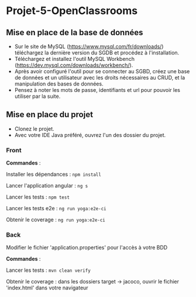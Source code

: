 # Projet-5-OpenClassrooms
## Mise en place de la base de données
- Sur le site de MySQL (https://www.mysql.com/fr/downloads/) téléchargez la dernière version du SGDB et procédez à l'installation.
- Téléchargez et installez l'outil MySQL Workbench (https://dev.mysql.com/downloads/workbench/).
- Après avoir configuré l'outil pour se connecter au SGBD, créez une base de données et un utilisateur avec les droits nécessaires au CRUD, et la manipulation des bases de données.
- Pensez à noter les mots de passe, identifiants et url pour pouvoir les utiliser par la suite.
## Mise en place du projet
- Clonez le projet.
- Avec votre IDE Java préféré, ouvrez l'un des dossier du projet.
### Front
**Commandes** :

Installer les dépendances : ``` npm install ```

Lancer l'application angular : ``` ng s ```

Lancer les tests : ``` npm test ```

Lancer les tests e2e : ``` ng run yoga:e2e-ci ```

Obtenir le coverage : ``` ng run yoga:e2e-ci ```
### Back
Modifier le fichier 'application.properties' pour l'accès à votre BDD

**Commandes** :

Lancer les tests : ``` mvn clean verify ```

Obtenir le coverage : dans les dossiers target -> jacoco, ouvrir le fichier 'index.html' dans votre navigateur
